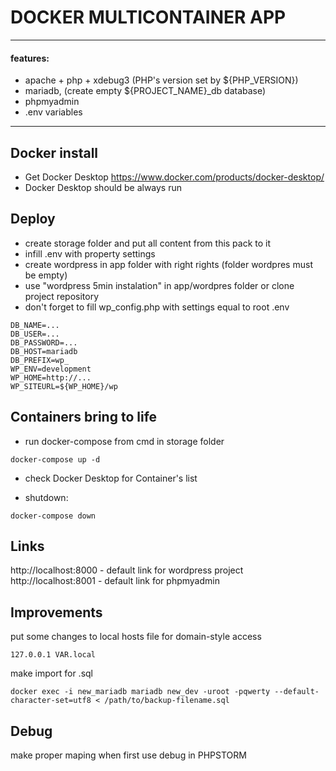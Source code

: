 DOCKER MULTICONTAINER APP
=


---
#### features: 

* apache + php + xdebug3 (PHP's version set by ${PHP_VERSION})
* mariadb, (create empty ${PROJECT_NAME}_db database)
* phpmyadmin
* .env variables
---

Docker install
-

* Get Docker Desktop https://www.docker.com/products/docker-desktop/
* Docker Desktop should be always run


Deploy
-

* create storage folder and put all content from this pack to it
* infill .env with property settings
* create wordpress in app folder with right rights (folder wordpres must be empty)
* use "wordpress 5min instalation" in app/wordpres folder or clone project repository 
* don't forget to fill wp_config.php with settings equal to root .env

```
DB_NAME=...
DB_USER=...
DB_PASSWORD=...
DB_HOST=mariadb
DB_PREFIX=wp_
WP_ENV=development
WP_HOME=http://...
WP_SITEURL=${WP_HOME}/wp
```

Containers bring to life
-

* run docker-compose from cmd in storage folder
```
docker-compose up -d
```
* check Docker Desktop for Container's list

* shutdown:
```
docker-compose down   
```

Links
-

http://localhost:8000 - default link for wordpress project  
http://localhost:8001 - default link for phpmyadmin  

Improvements
-

put some changes to local hosts file for domain-style access
```
127.0.0.1 VAR.local
```

make import for .sql 
```
docker exec -i new_mariadb mariadb new_dev -uroot -pqwerty --default-character-set=utf8 < /path/to/backup-filename.sql
```

Debug
-
make proper maping when first use debug in PHPSTORM
